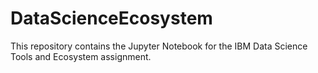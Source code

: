 # DataScienceEcosystem
This repository contains the Jupyter Notebook for the IBM Data Science Tools and Ecosystem assignment.
